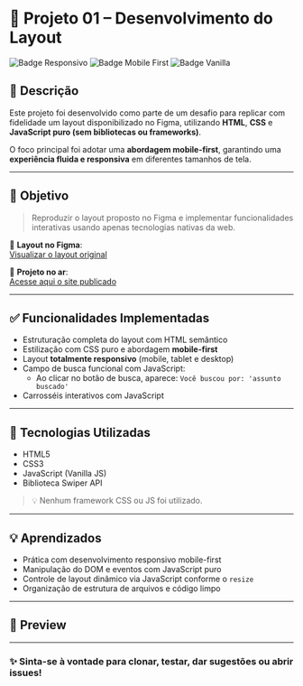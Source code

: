 # 🚀 Projeto 01 – Desenvolvimento do Layout

![Badge Responsivo](https://img.shields.io/badge/responsivo-%E2%9C%85-brightgreen)
![Badge Mobile First](https://img.shields.io/badge/mobile--first-%E2%9C%85-blue)
![Badge Vanilla](https://img.shields.io/badge/sem%20frameworks-Vanilla%20JS%2FCSS%2FHTML-orange)

## 📝 Descrição

Este projeto foi desenvolvido como parte de um desafio para replicar com fidelidade um layout disponibilizado no Figma, utilizando **HTML**, **CSS** e **JavaScript puro (sem bibliotecas ou frameworks)**.

O foco principal foi adotar uma **abordagem mobile-first**, garantindo uma **experiência fluida e responsiva** em diferentes tamanhos de tela.

---

## 🎯 Objetivo

> Reproduzir o layout proposto no Figma e implementar funcionalidades interativas usando apenas tecnologias nativas da web.

🔗 **Layout no Figma**:  
[Visualizar o layout original](https://www.figma.com/proto/DqtFxC6312M32mLt8FpJjq/innovation-class?page-id=13%3A673&node-id=13-920&viewport=346%2C140%2C0.11&t=HyGGDSs83f1vbqMJ-1&scaling=scale-down&content-scaling=fixed)

🔗 **Projeto no ar**:  
[Acesse aqui o site publicado](https://caiquedebrito.github.io/avanti/)

---

## ✅ Funcionalidades Implementadas

- Estruturação completa do layout com HTML semântico
- Estilização com CSS puro e abordagem **mobile-first**
- Layout **totalmente responsivo** (mobile, tablet e desktop)
- Campo de busca funcional com JavaScript:
  - Ao clicar no botão de busca, aparece: `Você buscou por: 'assunto buscado'`
- Carrosséis interativos com JavaScript

---

## 📁 Tecnologias Utilizadas

- HTML5
- CSS3
- JavaScript (Vanilla JS)
- Biblioteca Swiper API

> 💡 Nenhum framework CSS ou JS foi utilizado.

---

## 💡 Aprendizados

- Prática com desenvolvimento responsivo mobile-first
- Manipulação do DOM e eventos com JavaScript puro
- Controle de layout dinâmico via JavaScript conforme o `resize`
- Organização de estrutura de arquivos e código limpo

---

## 📸 Preview

> 

---

### ✨ Sinta-se à vontade para clonar, testar, dar sugestões ou abrir issues!  
